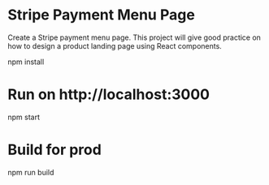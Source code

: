 # Stripe Payment Menu Page

Create a Stripe payment menu page. This project will give good practice on how to design a product landing page using React components.

npm install

# Run on http://localhost:3000
npm start

# Build for prod
npm run build
```
